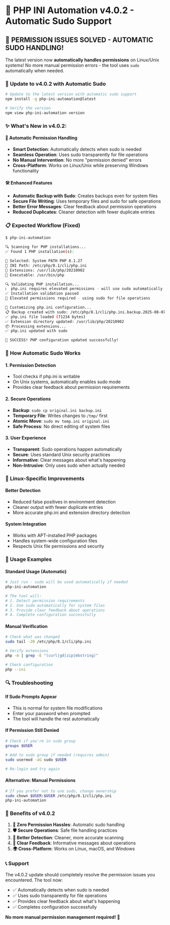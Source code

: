 # 🔐 PHP INI Automation v4.0.2 - Automatic Sudo Support

## 🎉 **PERMISSION ISSUES SOLVED - AUTOMATIC SUDO HANDLING!**

The latest version now **automatically handles permissions** on Linux/Unix systems! No more manual permission errors - the tool uses `sudo` automatically when needed.

### 🚀 **Update to v4.0.2 with Automatic Sudo**

```bash
# Update to the latest version with automatic sudo support
npm install -g php-ini-automation@latest

# Verify the version
npm view php-ini-automation version
```

### ✨ **What's New in v4.0.2:**

#### **🔐 Automatic Permission Handling**
- **Smart Detection**: Automatically detects when sudo is needed
- **Seamless Operation**: Uses sudo transparently for file operations
- **No Manual Intervention**: No more "permission denied" errors
- **Cross-Platform**: Works on Linux/Unix while preserving Windows functionality

#### **🛠️ Enhanced Features**
- **Automatic Backup with Sudo**: Creates backups even for system files
- **Secure File Writing**: Uses temporary files and sudo for safe operations
- **Better Error Messages**: Clear feedback about permission operations
- **Reduced Duplicates**: Cleaner detection with fewer duplicate entries

### 📋 **Expected Workflow (Fixed)**

```bash
$ php-ini-automation

🔍 Scanning for PHP installations...
✅ Found 1 PHP installation(s):

🎯 Selected: System PATH PHP 8.1.27
📁 INI Path: /etc/php/8.1/cli/php.ini
📂 Extensions: /usr/lib/php/20210902
🔧 Executable: /usr/bin/php

🔍 Validating PHP installation...
ℹ️  php.ini requires elevated permissions - will use sudo automatically
✅ Installation validation passed
🔐 Elevated permissions required - using sudo for file operations

🔧 Customizing php.ini configuration...
📋 Backup created with sudo: /etc/php/8.1/cli/php.ini.backup.2025-08-07...
✅ php.ini file loaded (71234 bytes)
✅ Extension directory updated: /usr/lib/php/20210902
📦 Processing extensions...
✅ php.ini updated with sudo

🎉 SUCCESS! PHP configuration updated successfully!
```

### 🔧 **How Automatic Sudo Works**

#### **1. Permission Detection**
- Tool checks if php.ini is writable
- On Unix systems, automatically enables sudo mode
- Provides clear feedback about permission requirements

#### **2. Secure Operations**
- **Backup**: `sudo cp original.ini backup.ini`
- **Temporary File**: Writes changes to `/tmp/` first
- **Atomic Move**: `sudo mv temp.ini original.ini`
- **Safe Process**: No direct editing of system files

#### **3. User Experience**
- **Transparent**: Sudo operations happen automatically
- **Secure**: Uses standard Unix security practices
- **Informative**: Clear messages about what's happening
- **Non-Intrusive**: Only uses sudo when actually needed

### 🐧 **Linux-Specific Improvements**

#### **Better Detection**
- Reduced false positives in environment detection
- Cleaner output with fewer duplicate entries
- More accurate php.ini and extension directory detection

#### **System Integration**
- Works with APT-installed PHP packages
- Handles system-wide configuration files
- Respects Unix file permissions and security

### 🎯 **Usage Examples**

#### **Standard Usage (Automatic)**
```bash
# Just run - sudo will be used automatically if needed
php-ini-automation

# The tool will:
# 1. Detect permission requirements
# 2. Use sudo automatically for system files
# 3. Provide clear feedback about operations
# 4. Complete configuration successfully
```

#### **Manual Verification**
```bash
# Check what was changed
sudo tail -20 /etc/php/8.1/cli/php.ini

# Verify extensions
php -m | grep -E "(curl|gd|zip|mbstring)"

# Check configuration
php --ini
```

### 🔍 **Troubleshooting**

#### **If Sudo Prompts Appear**
- This is normal for system file modifications
- Enter your password when prompted
- The tool will handle the rest automatically

#### **If Permission Still Denied**
```bash
# Check if you're in sudo group
groups $USER

# Add to sudo group if needed (requires admin)
sudo usermod -aG sudo $USER

# Re-login and try again
```

#### **Alternative: Manual Permissions**
```bash
# If you prefer not to use sudo, change ownership
sudo chown $USER:$USER /etc/php/8.1/cli/php.ini
php-ini-automation
```

### 🎉 **Benefits of v4.0.2**

1. **🔐 Zero Permission Hassles**: Automatic sudo handling
2. **🛡️ Secure Operations**: Safe file handling practices
3. **🎯 Better Detection**: Cleaner, more accurate scanning
4. **💬 Clear Feedback**: Informative messages about operations
5. **🌍 Cross-Platform**: Works on Linux, macOS, and Windows

### 📞 **Support**

The v4.0.2 update should completely resolve the permission issues you encountered. The tool now:
- ✅ Automatically detects when sudo is needed
- ✅ Uses sudo transparently for file operations
- ✅ Provides clear feedback about what's happening
- ✅ Completes configuration successfully

**No more manual permission management required!** 🚀
